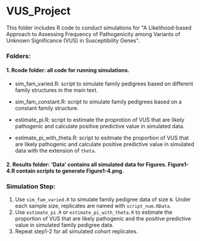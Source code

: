 # VUS_Project


This folder includes R code to conduct simulations for "A Likelihood-based Approach to Assessing Frequency of Pathogenicity among Variants of Unknown Significance (VUS) in Susceptibility Genes".


### Folders:

#### 1. Rcode folder: all code for running simulations. 
- sim_fam_varied.R: script to simulate family pedigrees based on different family structures in the main text.
- sim_fam_constant.R: script to simulate family pedigrees based on a constant family structure.


- estimate_pi.R: script to estimate the proprotion of VUS that are likely pathogenic and calculate positive predictive value in simulated data. 

- estimate_pi_with_theta.R: script to esitmate the proportion of VUS that are likely pathogenic and calculate positive predictive value in simulated data with the extension of `theta`.

#### 2. Results folder: 'Data' contains all simulated data for Figures. Figure1-4.R contain scripts to generate Figure1-4.png. 




### Simulation Step:

1. Use `sim_fam_varied.R` to simulate family pedigree data of size `N`. Under each sample size, replicates are named with `script_num.RData`.  
2. Use `estimate_pi.R` or `estimate_pi_with_theta.R` to estimate the proportion of VUS that are likely pathogenic and the positive predictive value in simulated family pedigree data. 
3. Repeat step1-2 for all simulated cohort replicates. 








